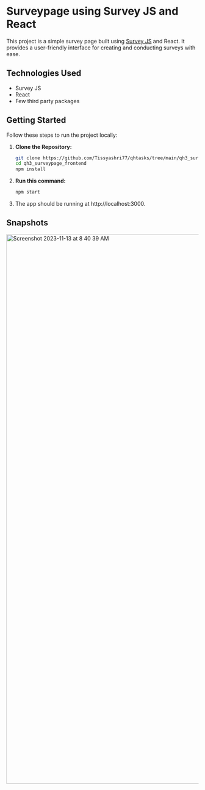# Surveypage using Survey JS and React

This project is a simple survey page built using [Survey JS](https://surveyjs.io/) and React. It provides a user-friendly interface for creating and conducting surveys with ease.


## Technologies Used

- Survey JS
- React
- Few third party packages

## Getting Started

Follow these steps to run the project locally:

1. **Clone the Repository:**

   ```bash
   git clone https://github.com/Tissyashri77/qhtasks/tree/main/qh3_surveypage/qh3_surveypage_frontend.git
   cd qh3_surveypage_frontend
   npm install
   ```
2. **Run this command:**
   ```bash
   npm start
   ```
3. The app should be running at http://localhost:3000.


## Snapshots

<img width="1440" alt="Screenshot 2023-11-13 at 8 40 39 AM" src="https://github.com/Tissyashri77/qhtasks/assets/94794401/1ee022b3-8f7d-4e33-92f4-0a652d1525c7">


